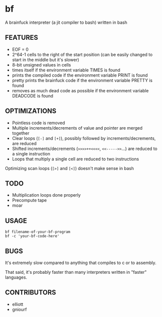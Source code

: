 # bf
A brainfuck interpreter (a jit compiler to bash) written in bash

## FEATURES ##

- EOF = 0
- 2^64-1 cells to the right of the start position (can be easily changed to start in the middle but it's slower)
- 8-bit unsigned values in cells
- times itself if the environment variable TIMES is found
- prints the compiled code if the environment variable PRINT is found
- pretty prints the brainfuck code if the environment variable PRETTY is found
- removes as much dead code as possible if the environment variable DEADCODE is found

## OPTIMIZATIONS ##

- Pointless code is removed
- Multiple increments/decrements of value and pointer are merged together
- Clear loops (`[-]` and `[+]`), possibly followed by increments/decrements, are reduced
- Shifted increments/decrements (`>>>>++<<<<`, `<<----->>`...) are reduced to a single instruction
- Loops that multiply a single cell are reduced to two instructions

Optimizing scan loops (`[>]` and `[<]`) doesn't make sense in bash

## TODO ##

- Multiplication loops done properly
- Precompute tape
- moar


## USAGE ##

```
bf filename-of-your-bf-program
bf -c 'your-bf-code-here'
```


## BUGS ##

It's extremely slow compared to anything that compiles to c or to assembly.

That said, it's probably faster than many interpreters written in "faster" languages.


## CONTRIBUTORS ##

- elliott
- gniourf
